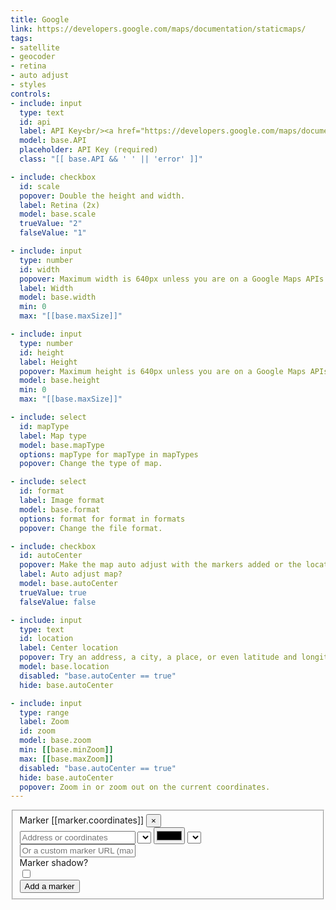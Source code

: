 ```yaml
---
title: Google
link: https://developers.google.com/maps/documentation/staticmaps/
tags:
- satellite
- geocoder
- retina
- auto adjust
- styles
controls:
- include: input
  type: text
  id: api
  label: API Key<br/><a href="https://developers.google.com/maps/documentation/maps-static/error-messages#key" target="_blank">(Create an API Key)</a>
  model: base.API
  placeholder: API Key (required)
  class: "[[ base.API && ' ' || 'error' ]]"

- include: checkbox
  id: scale
  popover: Double the height and width.
  label: Retina (2x)
  model: base.scale
  trueValue: "2"
  falseValue: "1"

- include: input
  type: number
  id: width
  popover: Maximum width is 640px unless you are on a Google Maps APIs Premium Plan.
  label: Width
  model: base.width
  min: 0
  max: "[[base.maxSize]]"

- include: input
  type: number
  id: height
  label: Height
  popover: Maximum height is 640px unless you are on a Google Maps APIs Premium Plan.
  model: base.height
  min: 0
  max: "[[base.maxSize]]"

- include: select
  id: mapType
  label: Map type
  model: base.mapType
  options: mapType for mapType in mapTypes
  popover: Change the type of map.

- include: select
  id: format
  label: Image format
  model: base.format
  options: format for format in formats
  popover: Change the file format.

- include: checkbox
  id: autoCenter
  popover: Make the map auto adjust with the markers added or the location.
  label: Auto adjust map?
  model: base.autoCenter
  trueValue: true
  falseValue: false

- include: input
  type: text
  id: location
  label: Center location
  popover: Try an address, a city, a place, or even latitude and longitude.
  model: base.location
  disabled: "base.autoCenter == true"
  hide: base.autoCenter

- include: input
  type: range
  label: Zoom
  id: zoom
  model: base.zoom
  min: [[base.minZoom]]
  max: [[base.maxZoom]]
  disabled: "base.autoCenter == true"
  hide: base.autoCenter
  popover: Zoom in or zoom out on the current coordinates.
---
```


<fieldset>
  <div ng-repeat="marker in markers.pushpins">
    <div class="form-group">
      <div class="marker-title">Marker [[marker.coordinates]] <button class="pull-right" ng-click="removePushpin($index)">&times;</button></div>
      <div class="marker-fields">
        <input type="text" ng-model="marker.coordinates" placeholder="Address or coordinates">
        <select ng-model="marker.markerLabel" ng-disabled="marker.markerSize != 'mid'" ng-hide="marker.markerCustom" placeholder="size" ng-options="markerLabel for markerLabel in markerLabels" id="markerLabel" class="sm"></select>
        <input ng-model="marker.markerColor" ng-hide="marker.markerCustom" ng-value="marker.markerColor" type="color" id="markerColor" class="sm">
        <select ng-model="marker.markerSize" ng-hide="marker.markerCustom" placeholder="size" ng-options="markerSize.value as markerSize.text for markerSize in markerSizes" id="markerSize" class="sm"></select>
        <input ng-model="marker.markerCustom" ng-value="marker.markerCustom" type="text" id="markerCustom" class="" placeholder="Or a custom marker URL (max 64x64)">
        <div ng-show="marker.markerCustom">
          <label for="markerShadow" class="cushion" data-toggle="popover" data-content="Maximum width is 640px or 1280px when scale 2x.">Marker shadow?</label>
          <div class="form-control"><input ng-model="marker.markerShadow" ng-value="marker.markerShadow" type="checkbox" id="markerShadow">
          </div>
        </div>
      </div>
    </div>
  </div>
  <div class="form-group" style="background:none;">
    <button ng-click="addPushpin()" class="btn">Add a marker</button>
  </div>
</fieldset>
